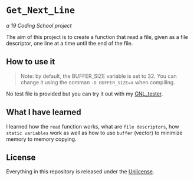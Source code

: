 # ```Get_Next_Line```
*a 19 Coding School project*

The aim of this project is to create a function that read a file, given as a file descriptor, one line at a time until the end of the file.

## How to use it

> Note: by default, the BUFFER_SIZE variable is set to 32. You can change it using the comman ```-D BUFFER_SIZE=```x when compiling.

No test file is provided but you can try it out with my [GNL_tester](https://github.com/tderwedu/GNL_tester).

## What I have learned

I learned how the ```read``` function works, what are ```file descriptors```, how ```static variables``` work as well as how to use ```buffer``` (vector) to minimize memory to memory copying.

## License
Everything in this repository is released under the [Unlicense](https://github.com/tderwedu/42cursus/blob/main/LICENSE).
